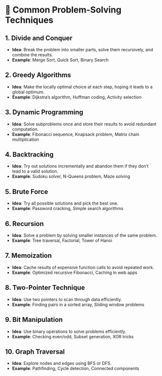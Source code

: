 # 🧠 Common Problem-Solving Techniques

## 1. Divide and Conquer
- **Idea**: Break the problem into smaller parts, solve them recursively, and combine the results.
- **Example**: Merge Sort, Quick Sort, Binary Search

## 2. Greedy Algorithms
- **Idea**: Make the locally optimal choice at each step, hoping it leads to a global optimum.
- **Example**: Dijkstra’s algorithm, Huffman coding, Activity selection

## 3. Dynamic Programming
- **Idea**: Solve subproblems once and store their results to avoid redundant computation.
- **Example**: Fibonacci sequence, Knapsack problem, Matrix chain multiplication

## 4. Backtracking
- **Idea**: Try out solutions incrementally and abandon them if they don’t lead to a valid solution.
- **Example**: Sudoku solver, N-Queens problem, Maze solving

## 5. Brute Force
- **Idea**: Try all possible solutions and pick the best one.
- **Example**: Password cracking, Simple search algorithms

## 6. Recursion
- **Idea**: Solve a problem by solving smaller instances of the same problem.
- **Example**: Tree traversal, Factorial, Tower of Hanoi

## 7. Memoization
- **Idea**: Cache results of expensive function calls to avoid repeated work.
- **Example**: Optimized recursive Fibonacci, Caching in web apps

## 8. Two-Pointer Technique
- **Idea**: Use two pointers to scan through data efficiently.
- **Example**: Finding pairs in a sorted array, Sliding window problems

## 9. Bit Manipulation
- **Idea**: Use binary operations to solve problems efficiently.
- **Example**: Checking even/odd, Subset generation, XOR tricks

## 10. Graph Traversal
- **Idea**: Explore nodes and edges using BFS or DFS.
- **Example**: Pathfinding, Cycle detection, Connected components
